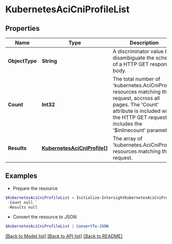 # KubernetesAciCniProfileList
## Properties

Name | Type | Description | Notes
------------ | ------------- | ------------- | -------------
**ObjectType** | **String** | A discriminator value to disambiguate the schema of a HTTP GET response body. | 
**Count** | **Int32** | The total number of &#39;kubernetes.AciCniProfile&#39; resources matching the request, accross all pages. The &#39;Count&#39; attribute is included when the HTTP GET request includes the &#39;$inlinecount&#39; parameter. | [optional] 
**Results** | [**KubernetesAciCniProfile[]**](KubernetesAciCniProfile.md) | The array of &#39;kubernetes.AciCniProfile&#39; resources matching the request. | [optional] 

## Examples

- Prepare the resource
```powershell
$KubernetesAciCniProfileList = Initialize-IntersightKubernetesAciCniProfileList  -ObjectType null `
 -Count null `
 -Results null
```

- Convert the resource to JSON
```powershell
$KubernetesAciCniProfileList | ConvertTo-JSON
```

[[Back to Model list]](../README.md#documentation-for-models) [[Back to API list]](../README.md#documentation-for-api-endpoints) [[Back to README]](../README.md)

